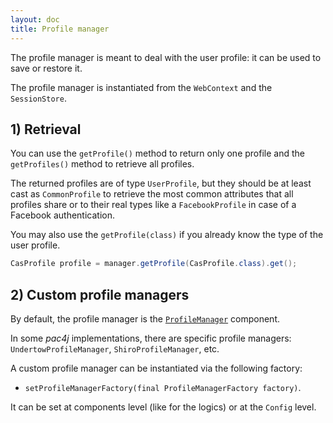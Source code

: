 ```yaml
---
layout: doc
title: Profile manager
---
```


The profile manager is meant to deal with the user profile: it can be used to save or restore it.

The profile manager is instantiated from the `WebContext` and the `SessionStore`.

## 1) Retrieval

You can use the `getProfile()` method to return only one profile and the `getProfiles()` method to retrieve all profiles.

The returned profiles are of type `UserProfile`, but they should be at least cast as `CommonProfile` to retrieve the most common attributes that all profiles share
or to their real types like a `FacebookProfile` in case of a Facebook authentication.

You may also use the `getProfile(class)` if you already know the type of the user profile.

```java
CasProfile profile = manager.getProfile(CasProfile.class).get();
```

## 2) Custom profile managers

By default, the profile manager is the [`ProfileManager`](https://github.com/pac4j/pac4j/blob/master/pac4j-core/src/main/java/org/pac4j/core/profile/ProfileManager.java) component.

In some *pac4j* implementations, there are specific profile managers: `UndertowProfileManager`, `ShiroProfileManager`, etc.

A custom profile manager can be instantiated via the following factory:

- `setProfileManagerFactory(final ProfileManagerFactory factory)`.

It can be set at components level (like for the logics) or at the `Config` level.
